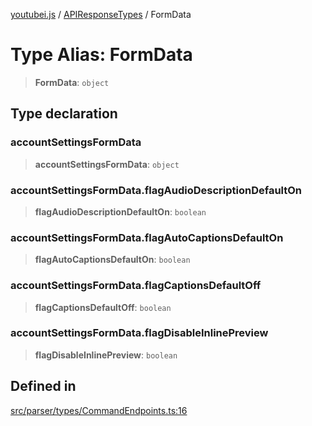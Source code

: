 [youtubei.js](../../../README.md) / [APIResponseTypes](../README.md) / FormData

# Type Alias: FormData

> **FormData**: `object`

## Type declaration

### accountSettingsFormData

> **accountSettingsFormData**: `object`

### accountSettingsFormData.flagAudioDescriptionDefaultOn

> **flagAudioDescriptionDefaultOn**: `boolean`

### accountSettingsFormData.flagAutoCaptionsDefaultOn

> **flagAutoCaptionsDefaultOn**: `boolean`

### accountSettingsFormData.flagCaptionsDefaultOff

> **flagCaptionsDefaultOff**: `boolean`

### accountSettingsFormData.flagDisableInlinePreview

> **flagDisableInlinePreview**: `boolean`

## Defined in

[src/parser/types/CommandEndpoints.ts:16](https://github.com/LuanRT/YouTube.js/blob/e1650e12979e68b9546bc63989f86b651960a10a/src/parser/types/CommandEndpoints.ts#L16)

